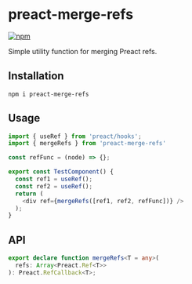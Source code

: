 # preact-merge-refs

[![npm](https://img.shields.io/npm/v/preact-merge-refs.svg)](https://www.npmjs.com/package/preact-merge-refs)

Simple utility function for merging Preact refs.

## Installation

```
npm i preact-merge-refs
```

## Usage

```js
import { useRef } from 'preact/hooks';
import { mergeRefs } from 'preact-merge-refs'

const refFunc = (node) => {};

export const TestComponent() {
  const ref1 = useRef();
  const ref2 = useRef();
  return (
    <div ref={mergeRefs([ref1, ref2, refFunc])} />
  );
}
```

## API

```ts
export declare function mergeRefs<T = any>(
  refs: Array<Preact.Ref<T>>
): Preact.RefCallback<T>;
```
